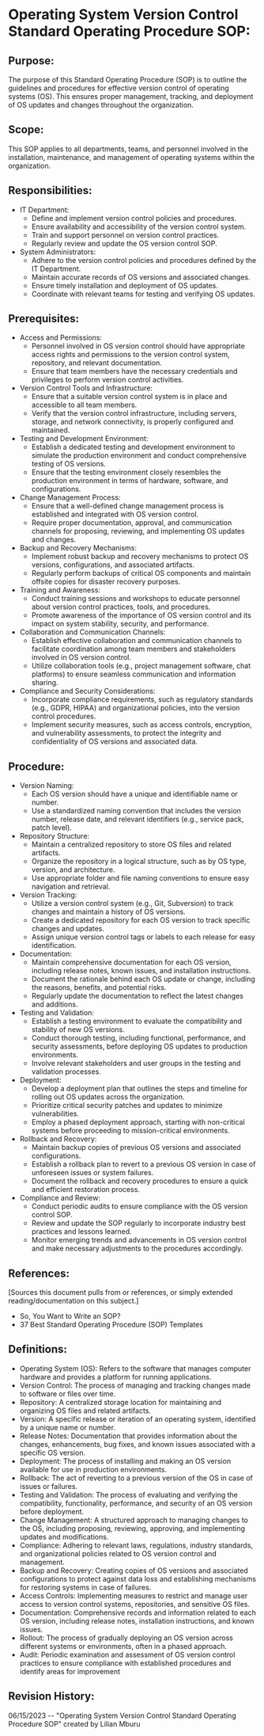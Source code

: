 # Operating System Version Control Standard Operating Procedure SOP:

## Purpose:
The purpose of this Standard Operating Procedure (SOP) is to outline the guidelines and procedures for effective version control of operating systems (OS). This ensures proper management, tracking, and deployment of OS updates and changes throughout the organization.

## Scope:
This SOP applies to all departments, teams, and personnel involved in the installation, maintenance, and management of operating systems within the organization.

## Responsibilities:
- IT Department:
  - Define and implement version control policies and procedures.
  - Ensure availability and accessibility of the version control system.
  - Train and support personnel on version control practices.
  - Regularly review and update the OS version control SOP.
- System Administrators:
  - Adhere to the version control policies and procedures defined by the IT Department.
  - Maintain accurate records of OS versions and associated changes.
  - Ensure timely installation and deployment of OS updates.
  - Coordinate with relevant teams for testing and verifying OS updates.

## Prerequisites:
- Access and Permissions:
  - Personnel involved in OS version control should have appropriate access rights and permissions to the version control system, repository, and relevant 
    documentation.
  - Ensure that team members have the necessary credentials and privileges to perform version control activities.
- Version Control Tools and Infrastructure:
  - Ensure that a suitable version control system is in place and accessible to all team members.
  - Verify that the version control infrastructure, including servers, storage, and network connectivity, is properly configured and maintained.
- Testing and Development Environment:
  - Establish a dedicated testing and development environment to simulate the production environment and conduct comprehensive testing of OS versions.
  - Ensure that the testing environment closely resembles the production environment in terms of hardware, software, and configurations.
- Change Management Process:
  - Ensure that a well-defined change management process is established and integrated with OS version control.
  - Require proper documentation, approval, and communication channels for proposing, reviewing, and implementing OS updates and changes.
- Backup and Recovery Mechanisms:
  - Implement robust backup and recovery mechanisms to protect OS versions, configurations, and associated artifacts.
  - Regularly perform backups of critical OS components and maintain offsite copies for disaster recovery purposes.
- Training and Awareness:
  - Conduct training sessions and workshops to educate personnel about version control practices, tools, and procedures.
  - Promote awareness of the importance of OS version control and its impact on system stability, security, and performance.
- Collaboration and Communication Channels:
  - Establish effective collaboration and communication channels to facilitate coordination among team members and stakeholders involved in OS version control.
  - Utilize collaboration tools (e.g., project management software, chat platforms) to ensure seamless communication and information sharing.
- Compliance and Security Considerations:
  - Incorporate compliance requirements, such as regulatory standards (e.g., GDPR, HIPAA) and organizational policies, into the version control procedures.
  - Implement security measures, such as access controls, encryption, and vulnerability assessments, to protect the integrity and confidentiality of OS versions and       associated data.

## Procedure:
- Version Naming:
  - Each OS version should have a unique and identifiable name or number.
  - Use a standardized naming convention that includes the version number, release date, and relevant identifiers (e.g., service pack, patch level).
- Repository Structure:
  - Maintain a centralized repository to store OS files and related artifacts.
  - Organize the repository in a logical structure, such as by OS type, version, and architecture.
  - Use appropriate folder and file naming conventions to ensure easy navigation and retrieval.
- Version Tracking:
  - Utilize a version control system (e.g., Git, Subversion) to track changes and maintain a history of OS versions.
  - Create a dedicated repository for each OS version to track specific changes and updates.
  - Assign unique version control tags or labels to each release for easy identification.
- Documentation:
  - Maintain comprehensive documentation for each OS version, including release notes, known issues, and installation instructions.
  - Document the rationale behind each OS update or change, including the reasons, benefits, and potential risks.
  - Regularly update the documentation to reflect the latest changes and additions.
- Testing and Validation:
  - Establish a testing environment to evaluate the compatibility and stability of new OS versions.
  - Conduct thorough testing, including functional, performance, and security assessments, before deploying OS updates to production environments.
  - Involve relevant stakeholders and user groups in the testing and validation processes.
- Deployment:
  - Develop a deployment plan that outlines the steps and timeline for rolling out OS updates across the organization.
  - Prioritize critical security patches and updates to minimize vulnerabilities.
  - Employ a phased deployment approach, starting with non-critical systems before proceeding to mission-critical environments.
- Rollback and Recovery:
  - Maintain backup copies of previous OS versions and associated configurations.
  - Establish a rollback plan to revert to a previous OS version in case of unforeseen issues or system failures.
  - Document the rollback and recovery procedures to ensure a quick and efficient restoration process.
- Compliance and Review:
  - Conduct periodic audits to ensure compliance with the OS version control SOP.
  - Review and update the SOP regularly to incorporate industry best practices and lessons learned.
  - Monitor emerging trends and advancements in OS version control and make necessary adjustments to the procedures accordingly.

## References:
[Sources this document pulls from or references, or simply extended reading/documentation on this subject.]
- So, You Want to Write an SOP?
- 37 Best Standard Operating Procedure (SOP) Templates

## Definitions:
- Operating System (OS): Refers to the software that manages computer hardware and provides a platform for running applications.
- Version Control: The process of managing and tracking changes made to software or files over time.
- Repository: A centralized storage location for maintaining and organizing OS files and related artifacts.
- Version: A specific release or iteration of an operating system, identified by a unique name or number.
- Release Notes: Documentation that provides information about the changes, enhancements, bug fixes, and known issues associated with a specific OS version.
- Deployment: The process of installing and making an OS version available for use in production environments.
- Rollback: The act of reverting to a previous version of the OS in case of issues or failures.
- Testing and Validation: The process of evaluating and verifying the compatibility, functionality, performance, and security of an OS version before deployment.
- Change Management: A structured approach to managing changes to the OS, including proposing, reviewing, approving, and implementing updates and modifications.
- Compliance: Adhering to relevant laws, regulations, industry standards, and organizational policies related to OS version control and management.
- Backup and Recovery: Creating copies of OS versions and associated configurations to protect against data loss and establishing mechanisms for restoring systems in 
  case of failures.
- Access Controls: Implementing measures to restrict and manage user access to version control systems, repositories, and sensitive OS files.
- Documentation: Comprehensive records and information related to each OS version, including release notes, installation instructions, and known issues.
- Rollout: The process of gradually deploying an OS version across different systems or environments, often in a phased approach.
- Audit: Periodic examination and assessment of OS version control practices to ensure compliance with established procedures and identify areas for improvement

## Revision History:
06/15/2023 -- "Operating System Version Control Standard Operating Procedure SOP" created by Lilian Mburu


